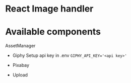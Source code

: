 # React Image handler

# Available components

AssetManager
- Giphy
Setup api key in .env `GIPHY_API_KEY='<api key>'`
    
- Pixabay

- Upload 

